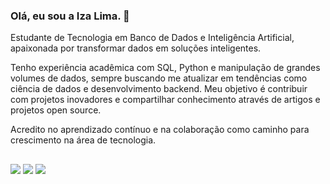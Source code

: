 ### Olá, eu sou a Iza Lima. 👋

Estudante de Tecnologia em Banco de Dados e Inteligência Artificial, apaixonada por transformar dados em soluções inteligentes. 

Tenho experiência acadêmica com SQL, Python e manipulação de grandes volumes de dados, sempre buscando me atualizar em tendências como ciência de dados e desenvolvimento backend. 
Meu objetivo é contribuir com projetos inovadores e compartilhar conhecimento através de artigos e projetos open source. 

Acredito no aprendizado contínuo e na colaboração como caminho para crescimento na área de tecnologia.


##

<div>
  <a href="https://discord.gg/izalimadev" target="_blank"><img src="https://img.shields.io/badge/Discord-7289DA?style=for-the-badge&logo=discord&logoColor=white" target="_blank"></a> 
  <a href = "mailto:izalimasec@gmail.com"><img src="https://img.shields.io/badge/-Gmail-%23333?style=for-the-badge&logo=gmail&logoColor=white" target="_blank"></a>
  <a href="https://www.linkedin.com/in/izalimasec" target="_blank"><img src="https://img.shields.io/badge/-LinkedIn-%230077B5?style=for-the-badge&logo=linkedin&logoColor=white" target="_blank"></a> 
 
  
</div>

